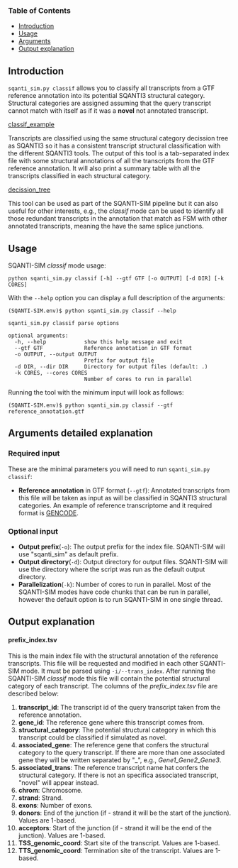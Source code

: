 ### Table of Contents

- [Introduction](#intro)
- [Usage](#use)
- [Arguments](#args)
- [Output explanation](#out)

## <a name="intro"></a>Introduction

`sqanti_sim.py classif` allows you to classify all transcripts from a GTF reference annotation into its potential SQANTI3 structural category. Structural categories are assigned assuming that the query transcript cannot match with itself as if it was a **novel** not annotated transcript.

[classif_example](https://github.com/jorgemt98/SQANTI-SIM/blob/main/docs/classif_example.png)

Transcripts are classified using the same structural category decission tree as SQANTI3 so it has a consistent transcript structural classification with the different SQANTI3 tools. The output of this tool is a tab-separated index file with some structural annotations of all the transcripts from the GTF reference annotation. It will also print a summary table with all the transcripts classified in each structural category.

 [decission_tree](https://github.com/jorgemt98/SQANTI-SIM/blob/main/docs/sqantisim_class_decision_tree.png)

This tool can be used as part of the SQANTI-SIM pipeline but it can also useful for other interests, e.g., the *classif* mode can be used to identify all those redundant transcripts in the annotation that match as FSM with other annotated transcripts, meaning the have the same splice junctions.

## <a name="use"></a>Usage

SQANTI-SIM *classif* mode usage:

```
python sqanti_sim.py classif [-h] --gtf GTF [-o OUTPUT] [-d DIR] [-k CORES]
```

With the `--help` option you can display a full description of the arguments:

```
(SQANTI-SIM.env)$ python sqanti_sim.py classif --help

sqanti_sim.py classif parse options

optional arguments:
  -h, --help            show this help message and exit
  --gtf GTF             Reference annotation in GTF format
  -o OUTPUT, --output OUTPUT
                        Prefix for output file
  -d DIR, --dir DIR     Directory for output files (default: .)
  -k CORES, --cores CORES
                        Number of cores to run in parallel
```

Running the tool with the minimum input will look as follows:

```
(SQANTI-SIM.env)$ python sqanti_sim.py classif --gtf reference_annotation.gtf
```

## <a name="args"></a>Arguments detailed explanation

### Required input

These are the minimal parameters you will need to run `sqanti_sim.py classif`:

- **Reference annotation** in GTF format (`--gtf`): Annotated transcripts from this file will be taken as input as will be classified in SQANTI3 structural categories. An example of reference transcriptome and it required format is [GENCODE](https://www.gencodegenes.org/).

### Optional input

- **Output prefix**(`-o`): The output prefix for the index file. SQANTI-SIM will use "sqanti_sim" as default prefix.
- **Output directory**(`-d`): Output directory for output files. SQANTI-SIM will use the directory where the script was run as the default output directory.
- **Parallelization**(`-k`): Number of cores to run in parallel. Most of the SQANTI-SIM modes have code chunks that can be run in parallel, however the default option is to run SQANTI-SIM in one single thread.

## <a name="out"></a>Output explanation

#### prefix_index.tsv

This is the main index file with the structural annotation of the reference transcripts. This file will be requested and modified in each other SQANTI-SIM mode. It must be parsed using `-i/--trans_index`. After running the SQANTI-SIM *classif* mode this file will contain the potential structural category of each transcript. The columns of the *prefix_index.tsv* file are described below:

1. **transcript_id**: The transcript id of the query transcript taken from the reference annotation.
2. **gene_id**: The reference gene where this transcript comes from.
3. **structural_category**: The potential structural category in which this transcript could be classified if simulated as novel.
4. **associated_gene**: The reference gene that confers the structural category to the query transcript. If there are more than one associated gene they will be written separated by "_", e.g., *Gene1_Gene2_Gene3*.
5. **associated_trans**: The reference transcript name hat confers the structural category. If there is not an specifica associated transcript, "novel" will appear instead.
6. **chrom**: Chromosome.
7. **strand**: Strand.
8. **exons**: Number of exons.
9. **donors**: End of the junction (if - strand it will be the start of the junction). Values are 1-based.
10. **acceptors**: Start of the junction (if - strand it will be the end of the junction). Values are 1-based.
11. **TSS_genomic_coord**: Start site of the transcript. Values are 1-based.
12. **TTS_genomic_coord**: Termination site of the transcript. Values are 1-based.


